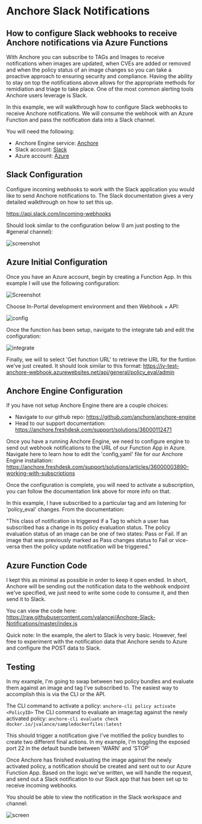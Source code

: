 # Anchore Slack Notifications

## How to configure Slack webhooks to receive Anchore notifications via Azure Functions

With Anchore you can subscribe to TAGs and Images to receive notifications when images are updated, when CVEs are added or removed and when the policy status of an image changes so you can take a proactive approach to ensuring security and compliance. Having the ability to stay on top the notifications above allows for the appropriate methods for remidiation and triage to take place. One of the most common alerting tools Anchore users leverage is Slack. 

In this example, we will walkthrough how to configure Slack webhooks to receive Anchore notifications. We will consume the webhook with an Azure Function and pass the notification data into a Slack channel.


You will need the following:

- Anchore Engine service: [Anchore](https:;//anchore.com)
- Slack account: [Slack](https://slack.com)
- Azure account: [Azure](https://azure.microsoft.com)

## Slack Configuration

Configure incoming webhooks to work with the Slack application you would like to send Anchore notifications to. The Slack documentation gives a very detailed walkthrough on how to set this up. 

https://api.slack.com/incoming-webhooks

Should look similar to the configuration below (I am just posting to the #general channel):

![screenshot](images/slack_config.png)

## Azure Initial Configuration

Once you have an Azure account, begin by creating a Function App. In this example I will use the following configuration: 

![Screenshot](images/function_config.png)

Choose In-Portal development environment and then Webhook + API: 

![config](images/create_function_config.png)

Once the function has been setup, navigate to the integrate tab and edit the configuration: 

![integrate](images/integrate_config.png)

Finally, we will to select 'Get function URL' to retrieve the URL for the funtion we've just created. It should look similar to this format: https://jv-test-anchore-webhook.azurewebsites.net/api/general/policy_eval/admin

## Anchore Engine Configuration

If you have not setup Anchore Engine there are a couple choices:
- Navigate to our github repo: https://github.com/anchore/anchore-engine 
- Head to our support documentation: https://anchore.freshdesk.com/support/solutions/36000112471

Once you have a running Anchore Engine, we need to configure engine to send out webhook notifications to the URL of our Function App in Azure. Navigate here to learn how to edit the 'config,yaml' file for our Anchore Engine installation: https://anchore.freshdesk.com/support/solutions/articles/36000003890-working-with-subscriptions

Once the configuration is complete, you will need to activate a subscription, you can follow the documentation link above for more info on that. 

In this example, I have subscribed to a particular tag and am listening for 'policy_eval' changes. From the documentation: 

"This class of notification is triggered if a Tag to which a user has subscribed has a change in its policy evaluation status. The policy evaluation status of an image can be one of two states: Pass or Fail. If an image that was previously marked as Pass changes status to Fail or vice-versa then the policy update notification will be triggered."

## Azure Function Code

I kept this as minimal as possible in order to keep it open ended. In short, Anchore will be sending out the notification data to the webhook endpoint we've specified, we just need to write some code to consume it, and then send it to Slack. 

You can view the code here: https://raw.githubusercontent.com/valancej/Anchore-Slack-Notifications/master/index.js

Quick note: In the example, the alert to Slack is very basic. However, feel free to experiment with the notification data that Anchore sends to Azure and configure the POST data to Slack. 

## Testing

In my example, I'm going to swap between two policy bundles and evaluate them against an image and tag I've subscribed to. The easiest way to accomplish this is via the CLI or the API.

The CLI command to activate a policy: `anchore-cli policy activate <PolicyID>`
The CLI command to evaluate an image:tag against the newly activated policy: `anchore-cli evaluate check docker.io/jvalance/sampledockerfiles:latest`

This should trigger a notification give I've motified the policy bundles to create two different final actions. In my example, I'm toggling the exposed port 22 in the default bundle between 'WARN' and 'STOP'

Once Anchore has finished evaluating the image against the newly activated policy, a notification should be created and sent out to our Azure Function App. Based on the logic we've written, we will handle the request, and send out a Slack notification to our Slack app that has been set up to receive incoming webhooks. 

You should be able to view the notification in the Slack workspace and channel:

![screen](images/slack_notification.png)